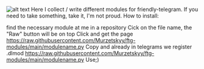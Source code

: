 ![alt text](http://img1.reactor.cc/pics/post/full/kirschma-Yoimiya-%28Genshin-Impact%29-Genshin-Impact-%D1%84%D1%8D%D0%BD%D0%B4%D0%BE%D0%BC%D1%8B-6748145.png)
Here I collect / write different modules for friendly-telegram. If you need to take something, take it, I'm not proud. How to install:

find the necessary module at me in a repository
Cick on the file name, the "Raw" button will be on top
Click and get the page https://raw.githubusercontent.com/Murzetskyy/ftg-modules/main/modulename.py
Copy and already in telegrams we register .dlmod https://raw.githubusercontent.com/Murzetskyy/ftg-modules/main/modulename.py
Use;)
